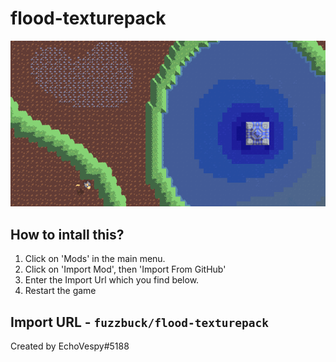 # flood-texturepack
![screenshot](ss.png "Screenshot")



## How to intall this?
1. Click on 'Mods' in the main menu.
2. Click on 'Import Mod', then 'Import From GitHub'
3. Enter the Import Url which you find below.
4. Restart the game


## Import URL - `fuzzbuck/flood-texturepack`

Created by EchoVespy#5188
